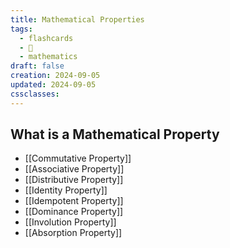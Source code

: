 ```yaml
---
title: Mathematical Properties
tags:
  - flashcards
  - 🌱
  - mathematics
draft: false
creation: 2024-09-05
updated: 2024-09-05
cssclasses: 
---
```

## What is a Mathematical Property

- [[Commutative Property]]
- [[Associative Property]]
- [[Distributive Property]]
- [[Identity Property]]
- [[Idempotent Property]]
- [[Dominance Property]]
- [[Involution Property]]
- [[Absorption Property]]
